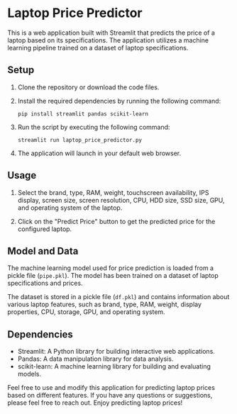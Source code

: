 # Laptop Price Predictor

This is a web application built with Streamlit that predicts the price of a laptop based on its specifications. The application utilizes a machine learning pipeline trained on a dataset of laptop specifications.

## Setup

1. Clone the repository or download the code files.

2. Install the required dependencies by running the following command:

   ```
   pip install streamlit pandas scikit-learn
   ```

3. Run the script by executing the following command:

   ```
   streamlit run laptop_price_predictor.py
   ```

4. The application will launch in your default web browser.

## Usage

1. Select the brand, type, RAM, weight, touchscreen availability, IPS display, screen size, screen resolution, CPU, HDD size, SSD size, GPU, and operating system of the laptop.

2. Click on the "Predict Price" button to get the predicted price for the configured laptop.

## Model and Data

The machine learning model used for price prediction is loaded from a pickle file (`pipe.pkl`). The model has been trained on a dataset of laptop specifications and prices.

The dataset is stored in a pickle file (`df.pkl`) and contains information about various laptop features, such as brand, type, RAM, weight, display properties, CPU, storage, GPU, and operating system.

## Dependencies

- Streamlit: A Python library for building interactive web applications.
- Pandas: A data manipulation library for data analysis.
- scikit-learn: A machine learning library for building and evaluating models.

Feel free to use and modify this application for predicting laptop prices based on different features. If you have any questions or suggestions, please feel free to reach out. Enjoy predicting laptop prices!
